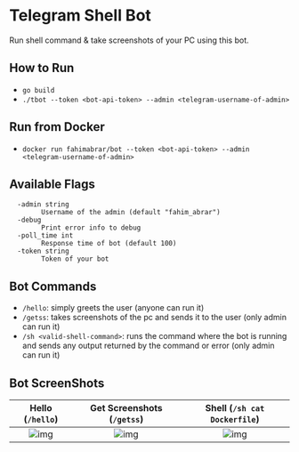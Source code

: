 # Telegram Shell Bot

Run shell command & take screenshots of your PC using this bot.

## How to Run
- `go build`
- `./tbot --token <bot-api-token> --admin <telegram-username-of-admin>`

## Run from Docker
- `docker run fahimabrar/bot --token <bot-api-token> --admin <telegram-username-of-admin>`

## Available Flags

```
  -admin string
        Username of the admin (default "fahim_abrar")
  -debug
        Print error info to debug
  -poll_time int
        Response time of bot (default 100)
  -token string
        Token of your bot
```
## Bot Commands

- `/hello`: simply greets the user (anyone can run it)
- `/getss`: takes screenshots of the pc and sends it to the user (only admin can run it)
- `/sh <valid-shell-command>`: runs the command where the bot is running and sends any output returned by the command or error (only admin can run it)
 
 ## Bot ScreenShots
Hello (`/hello`)              |      Get Screenshots (`/getss`)                |        Shell (`/sh cat Dockerfile`) 
:-------------------------:|:-------------------------:|:-------------------------:
![img](https://i.ibb.co/Wn6Rm4G/ss2.jpg) | ![img](https://i.ibb.co/g4BMSSF/ss3.jpg) | ![img](https://i.ibb.co/C2JWdfr/ss1.jpg) 

